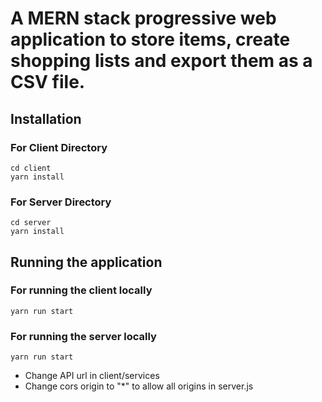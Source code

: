 # A MERN stack progressive web application to store items, create shopping lists and export them as a CSV file.

## Installation

### For Client Directory

```
cd client
yarn install
```

### For Server Directory

```
cd server
yarn install
```

## Running the application

### For running the client locally

```
yarn run start
```

### For running the server locally

```
yarn run start
```

-   Change API url in client/services
-   Change cors origin to "\*" to allow all origins in server.js
